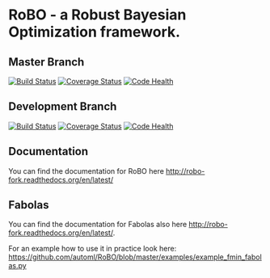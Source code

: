 RoBO - a Robust Bayesian Optimization framework.
================================================

Master Branch
------------------
[![Build Status](https://travis-ci.org/automl/RoBO.svg?branch=master)](https://travis-ci.org/automl/RoBO)
[![Coverage Status](https://coveralls.io/repos/github/automl/RoBO/badge.svg?branch=master)](https://coveralls.io/github/automl/RoBO?branch=master)
[![Code Health](https://landscape.io/github/automl/RoBO/master/landscape.svg?style=flat)](https://landscape.io/github/automl/RoBO/master)


Development Branch
------------------
[![Build Status](https://travis-ci.org/automl/RoBO.svg?branch=development)](https://travis-ci.org/automl/RoBO)
[![Coverage Status](https://coveralls.io/repos/github/automl/RoBO/badge.svg?branch=development)](https://coveralls.io/github/automl/RoBO?branch=development)
[![Code Health](https://landscape.io/github/automl/RoBO/development/landscape.svg?style=flat)](https://landscape.io/github/automl/RoBO/development)

Documentation
-------------
You can find the documentation for RoBO here http://robo-fork.readthedocs.org/en/latest/


Fabolas
-------

You can find the documentation for Fabolas also here http://robo-fork.readthedocs.org/en/latest/.

For an example how to use it in practice look here: <https://github.com/automl/RoBO/blob/master/examples/example_fmin_fabolas.py>

